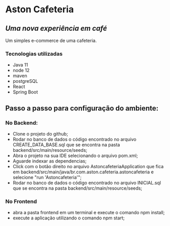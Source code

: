 # Aston Cafeteria
## _Uma nova experiência em café_

Um simples e-commerce de uma cafeteria.

### Tecnologias utilizadas

- Java 11
- node 12
- maven
- postgreSQL
- React
- Spring Boot

## Passo a passo para configuração do ambiente:

### **No Backend:**

- Clone o projeto do github;
- Rodar no banco de dados o código encontrado no arquivo CREATE_DATA_BASE.sql que se encontra na pasta backend/src/main/resource/seeds;
- Abra o projeto na sua IDE selecionando o arquivo pom.xml;
- Aguarde indexar as dependencias;
- Click com o botão direito no arquivo AstoncafeteriaApplication que fica em backend/src/main/java/br.com.aston.cafeteria.astoncafeteria e selecione "run 'Astoncafeteria'";
- Rodar no banco de dados o código encontrado no arquivo INICIAL.sql que se encontra na pasta backend/src/main/resource/seeds;


### **No Frontend**

- abra a pasta frontend em um terminal e execute o comando npm install;
- execute a aplicação utilizando o comando npm start;
